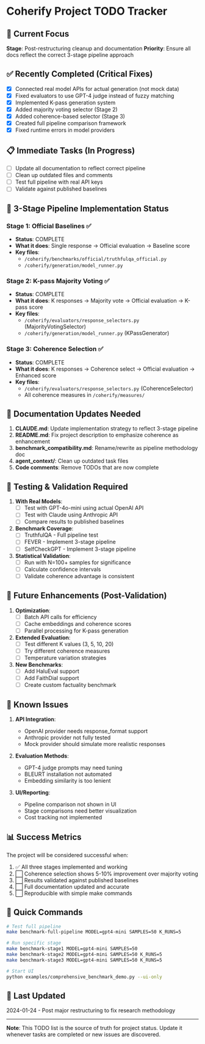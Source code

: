 # Coherify Project TODO Tracker

## 🎯 Current Focus
**Stage**: Post-restructuring cleanup and documentation
**Priority**: Ensure all docs reflect the correct 3-stage pipeline approach

## ✅ Recently Completed (Critical Fixes)
- [x] Connected real model APIs for actual generation (not mock data)
- [x] Fixed evaluators to use GPT-4 judge instead of fuzzy matching
- [x] Implemented K-pass generation system
- [x] Added majority voting selector (Stage 2)
- [x] Added coherence-based selector (Stage 3)
- [x] Created full pipeline comparison framework
- [x] Fixed runtime errors in model providers

## 📋 Immediate Tasks (In Progress)
- [ ] Update all documentation to reflect correct pipeline
- [ ] Clean up outdated files and comments
- [ ] Test full pipeline with real API keys
- [ ] Validate against published baselines

## 🔄 3-Stage Pipeline Implementation Status

### Stage 1: Official Baselines ✅
- **Status**: COMPLETE
- **What it does**: Single response → Official evaluation → Baseline score
- **Key files**:
  - `/coherify/benchmarks/official/truthfulqa_official.py`
  - `/coherify/generation/model_runner.py`

### Stage 2: K-pass Majority Voting ✅
- **Status**: COMPLETE
- **What it does**: K responses → Majority vote → Official evaluation → K-pass score
- **Key files**:
  - `/coherify/evaluators/response_selectors.py` (MajorityVotingSelector)
  - `/coherify/generation/model_runner.py` (KPassGenerator)

### Stage 3: Coherence Selection ✅
- **Status**: COMPLETE
- **What it does**: K responses → Coherence select → Official evaluation → Enhanced score
- **Key files**:
  - `/coherify/evaluators/response_selectors.py` (CoherenceSelector)
  - All coherence measures in `/coherify/measures/`

## 📝 Documentation Updates Needed
1. **CLAUDE.md**: Update implementation strategy to reflect 3-stage pipeline
2. **README.md**: Fix project description to emphasize coherence as enhancement
3. **benchmark_compatibility.md**: Rename/rewrite as pipeline methodology doc
4. **agent_context/**: Clean up outdated task files
5. **Code comments**: Remove TODOs that are now complete

## 🧪 Testing & Validation Required
1. **With Real Models**:
   - [ ] Test with GPT-4o-mini using actual OpenAI API
   - [ ] Test with Claude using Anthropic API
   - [ ] Compare results to published baselines

2. **Benchmark Coverage**:
   - [ ] TruthfulQA - Full pipeline test
   - [ ] FEVER - Implement 3-stage pipeline
   - [ ] SelfCheckGPT - Implement 3-stage pipeline

3. **Statistical Validation**:
   - [ ] Run with N=100+ samples for significance
   - [ ] Calculate confidence intervals
   - [ ] Validate coherence advantage is consistent

## 🚀 Future Enhancements (Post-Validation)
1. **Optimization**:
   - [ ] Batch API calls for efficiency
   - [ ] Cache embeddings and coherence scores
   - [ ] Parallel processing for K-pass generation

2. **Extended Evaluation**:
   - [ ] Test different K values (3, 5, 10, 20)
   - [ ] Try different coherence measures
   - [ ] Temperature variation strategies

3. **New Benchmarks**:
   - [ ] Add HaluEval support
   - [ ] Add FaithDial support
   - [ ] Create custom factuality benchmark

## 🐛 Known Issues
1. **API Integration**:
   - OpenAI provider needs response_format support
   - Anthropic provider not fully tested
   - Mock provider should simulate more realistic responses

2. **Evaluation Methods**:
   - GPT-4 judge prompts may need tuning
   - BLEURT installation not automated
   - Embedding similarity is too lenient

3. **UI/Reporting**:
   - Pipeline comparison not shown in UI
   - Stage comparisons need better visualization
   - Cost tracking not implemented

## 📊 Success Metrics
The project will be considered successful when:
1. ✅ All three stages implemented and working
2. ⬜ Coherence selection shows 5-10% improvement over majority voting
3. ⬜ Results validated against published baselines
4. ⬜ Full documentation updated and accurate
5. ⬜ Reproducible with simple make commands

## 🔗 Quick Commands
```bash
# Test full pipeline
make benchmark-full-pipeline MODEL=gpt4-mini SAMPLES=50 K_RUNS=5

# Run specific stage
make benchmark-stage1 MODEL=gpt4-mini SAMPLES=50
make benchmark-stage2 MODEL=gpt4-mini SAMPLES=50 K_RUNS=5
make benchmark-stage3 MODEL=gpt4-mini SAMPLES=50 K_RUNS=5

# Start UI
python examples/comprehensive_benchmark_demo.py --ui-only
```

## 📅 Last Updated
2024-01-24 - Post major restructuring to fix research methodology

---
**Note**: This TODO list is the source of truth for project status. Update it whenever tasks are completed or new issues are discovered.
